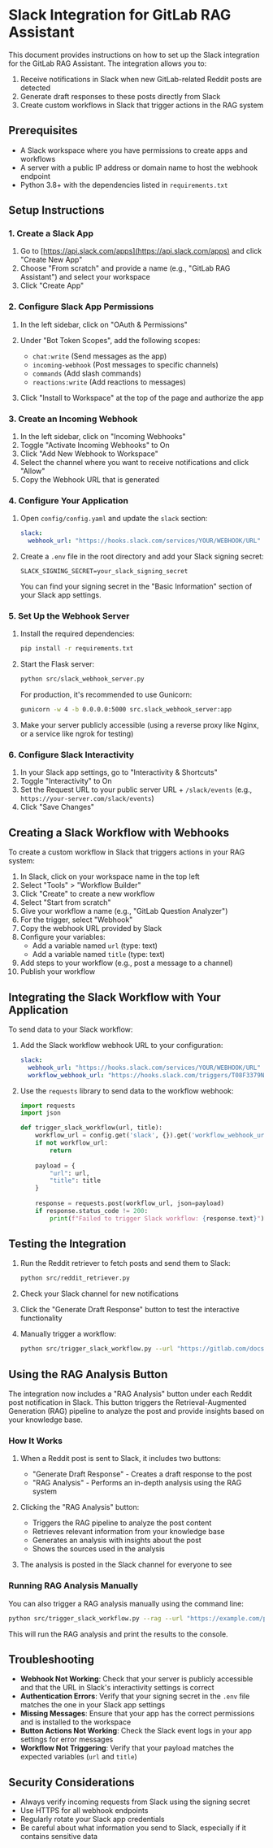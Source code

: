 # Slack Integration for GitLab RAG Assistant

This document provides instructions on how to set up the Slack integration for the GitLab RAG Assistant. The integration allows you to:

1. Receive notifications in Slack when new GitLab-related Reddit posts are detected
2. Generate draft responses to these posts directly from Slack
3. Create custom workflows in Slack that trigger actions in the RAG system

## Prerequisites

- A Slack workspace where you have permissions to create apps and workflows
- A server with a public IP address or domain name to host the webhook endpoint
- Python 3.8+ with the dependencies listed in `requirements.txt`

## Setup Instructions

### 1. Create a Slack App

1. Go to [https://api.slack.com/apps](https://api.slack.com/apps) and click "Create New App"
2. Choose "From scratch" and provide a name (e.g., "GitLab RAG Assistant") and select your workspace
3. Click "Create App"

### 2. Configure Slack App Permissions

1. In the left sidebar, click on "OAuth & Permissions"
2. Under "Bot Token Scopes", add the following scopes:
   - `chat:write` (Send messages as the app)
   - `incoming-webhook` (Post messages to specific channels)
   - `commands` (Add slash commands)
   - `reactions:write` (Add reactions to messages)

3. Click "Install to Workspace" at the top of the page and authorize the app

### 3. Create an Incoming Webhook

1. In the left sidebar, click on "Incoming Webhooks"
2. Toggle "Activate Incoming Webhooks" to On
3. Click "Add New Webhook to Workspace"
4. Select the channel where you want to receive notifications and click "Allow"
5. Copy the Webhook URL that is generated

### 4. Configure Your Application

1. Open `config/config.yaml` and update the `slack` section:
   ```yaml
   slack:
     webhook_url: "https://hooks.slack.com/services/YOUR/WEBHOOK/URL"  # Paste your webhook URL here
   ```

2. Create a `.env` file in the root directory and add your Slack signing secret:
   ```
   SLACK_SIGNING_SECRET=your_slack_signing_secret
   ```
   You can find your signing secret in the "Basic Information" section of your Slack app settings.

### 5. Set Up the Webhook Server

1. Install the required dependencies:
   ```bash
   pip install -r requirements.txt
   ```

2. Start the Flask server:
   ```bash
   python src/slack_webhook_server.py
   ```
   
   For production, it's recommended to use Gunicorn:
   ```bash
   gunicorn -w 4 -b 0.0.0.0:5000 src.slack_webhook_server:app
   ```

3. Make your server publicly accessible (using a reverse proxy like Nginx, or a service like ngrok for testing)

### 6. Configure Slack Interactivity

1. In your Slack app settings, go to "Interactivity & Shortcuts"
2. Toggle "Interactivity" to On
3. Set the Request URL to your public server URL + `/slack/events` (e.g., `https://your-server.com/slack/events`)
4. Click "Save Changes"

## Creating a Slack Workflow with Webhooks

To create a custom workflow in Slack that triggers actions in your RAG system:

1. In Slack, click on your workspace name in the top left
2. Select "Tools" > "Workflow Builder"
3. Click "Create" to create a new workflow
4. Select "Start from scratch"
5. Give your workflow a name (e.g., "GitLab Question Analyzer")
6. For the trigger, select "Webhook"
7. Copy the webhook URL provided by Slack
8. Configure your variables:
   - Add a variable named `url` (type: text)
   - Add a variable named `title` (type: text)
9. Add steps to your workflow (e.g., post a message to a channel)
10. Publish your workflow

## Integrating the Slack Workflow with Your Application

To send data to your Slack workflow:

1. Add the Slack workflow webhook URL to your configuration:
   ```yaml
   slack:
     webhook_url: "https://hooks.slack.com/services/YOUR/WEBHOOK/URL"
     workflow_webhook_url: "https://hooks.slack.com/triggers/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"
   ```

2. Use the `requests` library to send data to the workflow webhook:
   ```python
   import requests
   import json
   
   def trigger_slack_workflow(url, title):
       workflow_url = config.get('slack', {}).get('workflow_webhook_url')
       if not workflow_url:
           return
           
       payload = {
           "url": url,
           "title": title
       }
       
       response = requests.post(workflow_url, json=payload)
       if response.status_code != 200:
           print(f"Failed to trigger Slack workflow: {response.text}")
   ```

## Testing the Integration

1. Run the Reddit retriever to fetch posts and send them to Slack:
   ```bash
   python src/reddit_retriever.py
   ```

2. Check your Slack channel for new notifications
3. Click the "Generate Draft Response" button to test the interactive functionality

4. Manually trigger a workflow:
   ```bash
   python src/trigger_slack_workflow.py --url "https://gitlab.com/docs/ci-cd" --title "How to set up GitLab CI/CD"
   ```

## Using the RAG Analysis Button

The integration now includes a "RAG Analysis" button under each Reddit post notification in Slack. This button triggers the Retrieval-Augmented Generation (RAG) pipeline to analyze the post and provide insights based on your knowledge base.

### How It Works

1. When a Reddit post is sent to Slack, it includes two buttons:
   - "Generate Draft Response" - Creates a draft response to the post
   - "RAG Analysis" - Performs an in-depth analysis using the RAG system

2. Clicking the "RAG Analysis" button:
   - Triggers the RAG pipeline to analyze the post content
   - Retrieves relevant information from your knowledge base
   - Generates an analysis with insights about the post
   - Shows the sources used in the analysis

3. The analysis is posted in the Slack channel for everyone to see

### Running RAG Analysis Manually

You can also trigger a RAG analysis manually using the command line:

```bash
python src/trigger_slack_workflow.py --rag --url "https://example.com/post" --title "Post Title" --content "Post content to analyze"
```

This will run the RAG analysis and print the results to the console.

## Troubleshooting

- **Webhook Not Working**: Check that your server is publicly accessible and that the URL in Slack's interactivity settings is correct
- **Authentication Errors**: Verify that your signing secret in the `.env` file matches the one in your Slack app settings
- **Missing Messages**: Ensure that your app has the correct permissions and is installed to the workspace
- **Button Actions Not Working**: Check the Slack event logs in your app settings for error messages
- **Workflow Not Triggering**: Verify that your payload matches the expected variables (`url` and `title`)

## Security Considerations

- Always verify incoming requests from Slack using the signing secret
- Use HTTPS for all webhook endpoints
- Regularly rotate your Slack app credentials
- Be careful about what information you send to Slack, especially if it contains sensitive data 